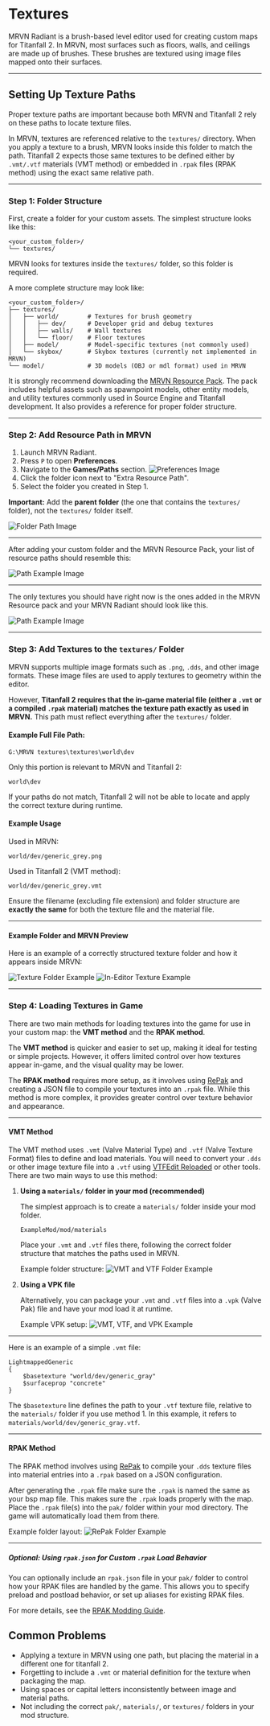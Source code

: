 # Textures

MRVN Radiant is a brush-based level editor used for creating custom maps for Titanfall 2. In MRVN, most surfaces such as floors,
walls, and ceilings are made up of brushes. These brushes are textured using image files mapped onto their surfaces.

---

## Setting Up Texture Paths

Proper texture paths are important because both MRVN and Titanfall 2 rely on these paths to locate texture files.

In MRVN, textures are referenced relative to the `textures/` directory. When you apply a texture to a brush, MRVN looks inside this folder to match the path.
Titanfall 2 expects those same textures to be defined either by `.vmt/.vtf` materials (VMT method) or embedded in `.rpak` files (RPAK method) using the exact same relative path.

---

### Step 1: Folder Structure

First, create a folder for your custom assets. The simplest structure looks like this:

```
<your_custom_folder>/
└── textures/
```

MRVN looks for textures inside the `textures/` folder, so this folder is required.

A more complete structure may look like:

```
<your_custom_folder>/
├── textures/
│   ├── world/        # Textures for brush geometry
│   │   ├── dev/      # Developer grid and debug textures
│   │   ├── walls/    # Wall textures
│   │   └── floor/    # Floor textures
│   ├── model/        # Model-specific textures (not commonly used)
│   └── skybox/       # Skybox textures (currently not implemented in MRVN)
└── model/            # 3D models (OBJ or mdl format) used in MRVN
```

It is strongly recommend downloading the [MRVN Resource Pack](https://github.com/MRVN-Radiant/MRVN-Resource-Pack).
The pack includes helpful assets such as spawnpoint models, other entity models, and utility textures commonly used in Source Engine
and Titanfall development. It also provides a reference for proper folder structure.

---

### Step 2: Add Resource Path in MRVN

1. Launch MRVN Radiant.
2. Press `P` to open **Preferences**.
3. Navigate to the **Games/Paths** section.
    ![Preferences Image](../../../_static/images/mrvn/textures/mrvn_preferences.jpg)
4. Click the folder icon next to "Extra Resource Path".
5. Select the folder you created in Step 1.

**Important:** Add the **parent folder** (the one that contains the `textures/` folder), not the `textures/` folder itself.

![Folder Path Image](../../../_static/images/mrvn/textures/folder_example.jpg)

---

After adding your custom folder and the MRVN Resource Pack, your list of resource paths should resemble this:

![Path Example Image](../../../_static/images/mrvn/textures/mrvn_path_example.jpg)

---

The only textures you should have right now is the ones added in the MRVN Resource pack and your MRVN Radiant should look like this.

![Path Example Image](../../../_static/images/mrvn/textures/mrvn_resource_pack_show.jpg)

---
### Step 3: Add Textures to the `textures/` Folder

MRVN supports multiple image formats such as `.png`, `.dds`, and other image formats. These image files are used to apply textures to
geometry within the editor.

However, **Titanfall 2 requires that the in-game material file (either a `.vmt` or a compiled `.rpak` material) matches the texture path
exactly as used in MRVN.** This path must reflect everything after the `textures/` folder.

#### Example Full File Path:

```
G:\MRVN textures\textures\world\dev
```

Only this portion is relevant to MRVN and Titanfall 2:

```
world\dev
```

If your paths do not match, Titanfall 2 will not be able to locate and apply the correct texture during runtime.

#### Example Usage

Used in MRVN:
```
world/dev/generic_grey.png
```

Used in Titanfall 2 (VMT method):
```
world/dev/generic_grey.vmt
```

Ensure the filename (excluding file extension) and folder structure are **exactly the same** for both the texture file and the material file.

---

#### Example Folder and MRVN Preview

Here is an example of a correctly structured texture folder and how it appears inside MRVN:

![Texture Folder Example](../../../_static/images/mrvn/textures/mrvn_texture_example.jpg)
![In-Editor Texture Example](../../../_static/images/mrvn/textures/mrvn_texture_example_in_mrvn.jpg)

---

### Step 4: Loading Textures in Game

There are two main methods for loading textures into the game for use in your custom map: the **VMT method** and the **RPAK method**.

The **VMT method** is quicker and easier to set up, making it ideal for testing or simple projects. However, it offers limited
control over how textures appear in-game, and the visual quality may be lower.

The **RPAK method** requires more setup, as it involves using [RePak](../../repak/map.md) and creating a JSON file to compile
your textures into an `.rpak` file. While this method is more complex, it provides greater control over texture behavior and appearance.

---

#### VMT Method

The VMT method uses `.vmt` (Valve Material Type) and `.vtf` (Valve Texture Format) files to define and load materials. You will need to
convert your `.dds` or other image texture file into a `.vtf`
using [VTFEdit Reloaded](https://github.com/Sky-rym/VTFEdit-Reloaded/releases) or other tools. There are two main ways to use this method:

1. **Using a `materials/` folder in your mod (recommended)**

    The simplest approach is to create a `materials/` folder inside your mod folder.

    ```
    ExampleMod/mod/materials
    ```
    Place your `.vmt` and `.vtf` files there, following the correct folder structure that matches the paths used in MRVN.

    Example folder structure:
    ![VMT and VTF Folder Example](../../../_static/images/mrvn/textures/vmt_vtf_example_folder.jpg)

2. **Using a VPK file**

    Alternatively, you can package your `.vmt` and `.vtf` files into a `.vpk` (Valve Pak) file and have your mod load it at runtime.

    Example VPK setup:
    ![VMT, VTF, and VPK Example](../../../_static/images/mrvn/textures/vmt_vtf_vpk_example_folder.jpg)

---

Here is an example of a simple `.vmt` file:

```vmt
LightmappedGeneric
{
    $basetexture "world/dev/generic_gray"
    $surfaceprop "concrete"
}
```

The `$basetexture` line defines the path to your `.vtf` texture file, relative to the `materials/` folder if you use method 1. In this
example, it refers to `materials/world/dev/generic_gray.vtf`.


---

#### RPAK Method

The RPAK method involves using [RePak](../../repak/map.md) to compile your `.dds` texture files into material entries into a `.rpak` based
on a JSON configuration.

After generating the `.rpak` file make sure the `.rpak` is named the same as your bsp map file. This makes sure the `.rpak` loads properly
with the map.
Place the `.rpak` file(s) into the `pak/` folder within your mod directory. The game will automatically load them from there.

Example folder layout:
![RePak Folder Example](../../../_static/images/mrvn/textures/rpak_example_folder.jpg)

---

##### Optional: Using `rpak.json` for Custom `.rpak` Load Behavior

You can optionally include an `rpak.json` file in your `pak/` folder to control how your RPAK files are handled by the game.
This allows you to specify preload and postload behavior, or set up aliases for existing RPAK files.

For more details, see the [RPAK Modding Guide](../../guides/tools/rpakmodding.md).

## Common Problems

- Applying a texture in MRVN using one path, but placing the material in a different one for titanfall 2.
- Forgetting to include a `.vmt` or material definition for the texture when packaging the map.
- Using spaces or capital letters inconsistently between image and material paths.
- Not including the correct `pak/`, `materials/`, or `textures/` folders in your mod structure.
